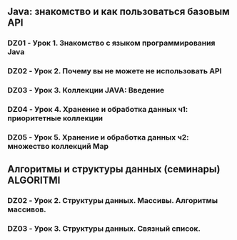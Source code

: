 ## Java: знакомство и как пользоваться базовым API 
### DZ01 - Урок 1. Знакомство с языком программирования Java
### DZ02 - Урок 2. Почему вы не можете не использовать API
### DZ03 - Урок 3. Коллекции JAVA: Введение
### DZ04 - Урок 4. Хранение и обработка данных ч1: приоритетные коллекции
### DZ05 - Урок 5. Хранение и обработка данных ч2: множество коллекций Map

## Алгоритмы и структуры данных (семинары) ALGORITMI
### DZ02 - Урок 2. Структуры данных. Массивы. Алгоритмы массивов.
### DZ03 - Урок 3. Структуры данных. Связный список.
